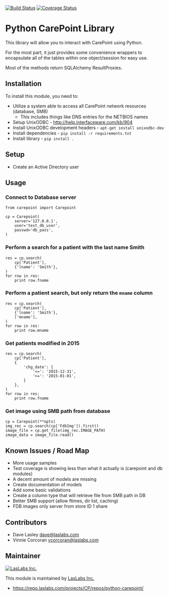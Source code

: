 [![Build Status](https://api.travis-ci.org/laslabs/Python-Carepoint.svg?branch=release%2F0.1)](https://travis-ci.org/laslabs/Python-Carepoint)
[![Coverage Status](https://coveralls.io/repos/laslabs/Python-Carepoint/badge.svg?branch=release%2F0.1)](https://coveralls.io/r/laslabs/Python-Carepoint)

Python CarePoint Library
========================

This library will allow you to interact with CarePoint using Python.

For the most part, it just provides some convenience wrappers to encapsulate
all of the tables within one object/session for easy use.

Most of the methods return SQLAlchemy ResultProxies.

Installation
------------

To install this module, you need to:

* Utilize a system able to access all CarePoint network resources (database, SMB)
  * This includes things like DNS entries for the NETBIOS names
* Setup UnixODBC - http://help.interfaceware.com/kb/904
* Install UnixODBC development headers - `apt-get install unixodbc-dev`
* Install dependencies - `pip install -r requirements.txt`
* Install library - `pip install .`


Setup
-----

* Create an Active Directory user 


Usage
-----

### Connect to Database server

    from carepoint import Carepoint
    
    cp = Carepoint(
        server='127.0.0.1',
        user='test_db_user',
        passwd='db_pass',
    )

### Perform a search for a patient with the last name Smith

    res = cp.search(
        cp['Patient'],
        {'lname': 'Smith'},
    )
    for row in res:
        print row.fname

### Perform a patient search, but only return the `mname` column

    res = cp.search(
        cp['Patient'],
        {'lname': 'Smith'},
        ['mname'],
    )
    for row in res:
        print row.mname

### Get patients modified in 2015

    res = cp.search(
        cp['Patient'],
        {
            'chg_date': {
                '<=': '2015-12-31',
                '>=': '2015-01-01',
            }
        },
    )
    for row in res:
        print row.fname

### Get image using SMB path from database

    cp = Carepoint(**opts)
    img_rec = cp.search(cp['FdbImg']).first()
    image_file = cp.get_file(img_rec.IMAGE_PATH)
    image_data = image_file.read()


Known Issues / Road Map
-----------------------

* More usage samples
* Test coverage is showing less than what it actually is (carepoint and db modules)
* A decent amount of models are missing
* Create documentation of models
* Add some basic validations
* Create a column type that will retrieve file from SMB path in DB
* Better SMB support (allow ftimes, dir list, caching)
* FDB images only server from store ID 1 share

Contributors
------------

* Dave Lasley <dave@laslabs.com>
* Vinnie Corcoran <vcorcoran@laslabs.com>

Maintainer
----------

[![LasLabs Inc.](https://laslabs.com/logo.png "LasLabs Inc.")](https://laslabs.com)

This module is maintained by [LasLabs Inc.](https://laslabs.com)

* https://repo.laslabs.com/projects/CP/repos/python-carepoint/
